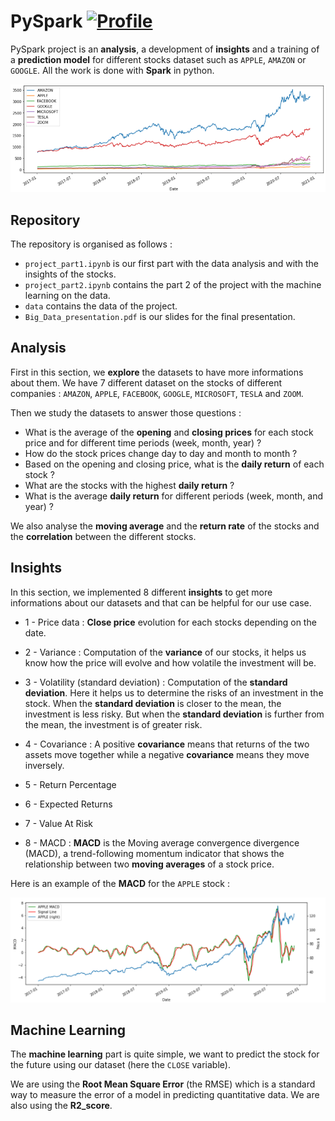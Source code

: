 # PySpark [![Profile][title-img]][profile]

[title-img]:https://img.shields.io/badge/-LAVS-blue
[profile]:https://github.com/LAVS-TM



PySpark project is an **analysis**, a development of **insights** and a training of a **prediction model** for different stocks dataset such as `APPLE`, `AMAZON` or `GOOGLE`. All the work is done with **Spark** in python.

<img src="https://github.com/LAVS-TM/PySpark/blob/main/prices.png" alt="Prices">

## Repository

The repository is organised as follows :

* `project_part1.ipynb` is our first part with the data analysis and with the insights of the stocks.
* `project_part2.ipynb` contains the part 2 of the project with the machine learning on the data.
* `data` contains the data of the project.
* `Big_Data_presentation.pdf` is our slides for the final presentation.


## Analysis

First in this section, we **explore** the datasets to have more informations about them. We have 7 different dataset on the stocks of different companies : `AMAZON`, `APPLE`, `FACEBOOK`, `GOOGLE`, `MICROSOFT`, `TESLA` and `ZOOM`.

Then we study the datasets to answer those questions :
* What is the average of the **opening** and **closing prices** for each stock price and for different time periods (week, month, year) ?
* How do the stock prices change day to day and month to month ?
* Based on the opening and closing price, what is the **daily return** of each stock ?
* What are the stocks with the highest **daily return** ?
* What is the average **daily return** for different periods (week, month, and year) ?

We also analyse the **moving average** and the **return rate** of the stocks and the **correlation** between the different stocks.


## Insights

In this section, we implemented 8 different **insights** to get more informations about our datasets and that can be helpful for our use case.

* 1 - Price data :
**Close price** evolution for each stocks depending on the date.

* 2 - Variance :
Computation of the **variance** of our stocks, it helps us know how the price will evolve and how volatile the investment will be.

* 3 - Volatility (standard deviation) :
Computation of the **standard deviation**. Here it helps us to determine the risks of an investment in the stock. When the **standard deviation** is closer to the mean, the investment is less risky. But when the **standard deviation** is further from the mean, the investment is of greater risk.

* 4 - Covariance :
A positive **covariance** means that returns of the two assets move together while a negative **covariance** means they move inversely.

* 5 - Return Percentage

* 6 - Expected Returns

* 7 - Value At Risk

* 8 - MACD :
**MACD** is the Moving average convergence divergence (MACD), a trend-following momentum indicator that shows the relationship between two **moving averages** of a stock price.


Here is an example of the **MACD** for the `APPLE` stock :

<img src="https://github.com/LAVS-TM/PySpark/blob/main/macd.png" alt="MACD">

## Machine Learning

The **machine learning** part is quite simple, we want to predict the stock for the future using our dataset (here the `CLOSE` variable).

We are using the **Root Mean Square Error** (the RMSE) which is a standard way to measure the error of a model in predicting quantitative data.
We are also using the **R2_score**.